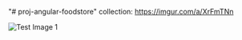 "# proj-angular-foodstore" 
collection: https://imgur.com/a/XrFmTNn

![Test Image 1](https://i.imgur.com/uc8yNBY.png)
